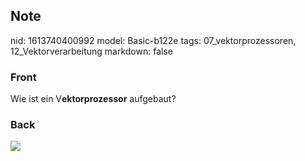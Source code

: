 ## Note
nid: 1613740400992
model: Basic-b122e
tags: 07_vektorprozessoren, 12_Vektorverarbeitung
markdown: false

### Front
Wie ist ein V<b>ektorprozessor</b> aufgebaut?

### Back
<img src="paste-41885b9f44fa10021cf312601d33ceca902135a2.jpg">
